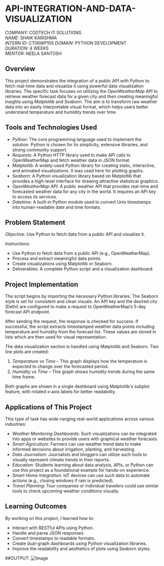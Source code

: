 # API-INTEGRATION-AND-DATA-VISUALIZATION

*COMPANY:* CODTECH IT SOLUTIONS  
*NAME:* SHAIK KARISHMA  
*INTERN ID:* CT06WP105
*DOMAIN:* PYTHON DEVELOPMENT  
*DURATION:* 4 WEEKS  
*MENTOR:* NEELA SANTOSH



## Overview

This project demonstrates the integration of a public API with Python to fetch real-time data and visualize it using powerful data visualization libraries. The specific task focuses on utilizing the *OpenWeatherMap API* to retrieve weather forecast data for a given city and then creating meaningful insights using *Matplotlib* and *Seaborn*. The aim is to transform raw weather data into an easily interpretable visual format, which helps users better understand temperature and humidity trends over time.

## Tools and Technologies Used

- *Python*: The core programming language used to implement the solution. Python is chosen for its simplicity, extensive libraries, and strong community support.
- *Requests*: A Python HTTP library used to make API calls to OpenWeatherMap and fetch weather data in JSON format.
- *Matplotlib*: A widely-used Python library for creating static, interactive, and animated visualizations. It was used here for plotting graphs.
- *Seaborn*: A Python visualization library based on Matplotlib that provides a high-level interface for drawing attractive statistical graphics.
- *OpenWeatherMap API*: A public weather API that provides real-time and forecasted weather data for any city in the world. It requires an API key to access its services.
- *Datetime*: A built-in Python module used to convert Unix timestamps into human-readable date and time formats.

## Problem Statement

*Objective*: Use Python to fetch data from a public API and visualize it.

*Instructions*:
- Use Python to fetch data from a public API (e.g., OpenWeatherMap).
- Process and extract meaningful data points.
- Create visualizations using Matplotlib or Seaborn.
- Deliverables: A complete Python script and a visualization dashboard.

## Project Implementation

The script begins by importing the necessary Python libraries. The Seaborn style is set for consistent and clean visuals. An API key and the desired city (Delhi) are configured to make a request to OpenWeatherMap’s 5-day forecast API endpoint.

After sending the request, the response is checked for success. If successful, the script extracts timestamped weather data points including temperature and humidity from the forecast list. These values are stored in lists which are then used for visual representation.

The data visualization section is handled using Matplotlib and Seaborn. Two line plots are created:

1. *Temperature vs Time* – This graph displays how the temperature is expected to change over the forecasted period.
2. *Humidity vs Time* – This graph shows humidity trends during the same time frame.

Both graphs are shown in a single dashboard using Matplotlib's subplot feature, with rotated x-axis labels for better readability.

## Applications of This Project

This type of task has wide-ranging real-world applications across various industries:

- *Weather Monitoring Dashboards*: Such visualizations can be integrated into apps or websites to provide users with graphical weather forecasts.
- *Smart Agriculture*: Farmers can use weather trend data to make informed decisions about irrigation, planting, and harvesting.
- *Data Journalism*: Journalists and bloggers can utilize such tools to visually represent climate trends in their reports.
- *Education*: Students learning about data analysis, APIs, or Python can use this project as a foundational example for hands-on experience.
- *Smart Home Integration*: IoT devices can use such data to automate actions (e.g., closing windows if rain is predicted).
- *Travel Planning*: Tour companies or individual travelers could use similar tools to check upcoming weather conditions visually.

## Learning Outcomes

By working on this project, I learned how to:
- Interact with RESTful APIs using Python.
- Handle and parse JSON responses.
- Convert timestamps to readable formats.
- Create dual-graph dashboards using Python visualization libraries.
- Improve the readability and aesthetics of plots using Seaborn styles.


##OUTPUT:
![Image](https://github.com/user-attachments/assets/f594ddc4-3a8a-4e33-ae90-e8f4f047cb3f)
